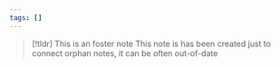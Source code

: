 ```yaml
---
tags: []
---
```

> [!tldr] This is an foster note
> This note is has been created just to connect orphan notes, it can be often out-of-date